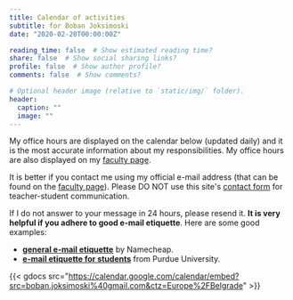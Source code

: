 ```yaml
---
title: Calendar of activities
subtitle: for Boban Joksimoski
date: "2020-02-20T00:00:00Z"

reading_time: false  # Show estimated reading time?
share: false  # Show social sharing links?
profile: false  # Show author profile?
comments: false  # Show comments?

# Optional header image (relative to `static/img/` folder).
header:
  caption: ""
  image: ""
---
```


My office hours are displayed on the calendar below (updated daily) and it is the most accurate information about my responsibilities. My office hours are also displayed on my [faculty page](https://finki.ukim.mk/mk/staff/boban-joksimoski). 

It is better if you contact me using my official e-mail address (that can be found on the [faculty page](https://finki.ukim.mk/mk/staff/boban-joksimoski)). Please DO NOT use this site's [contact form](https://joksim.github.io#contact) for teacher-student communication.

If I do not answer to your message in 24 hours, please resend it. **It is very helpful if you adhere to good e-mail etiquette**. Here are some good examples:
- [**general e-mail etiquette**](https://www.namecheap.com/hosting/email-etiquette/) by Namecheap.
- [**e-mail etiquette for students**](https://onedrive.live.com/embed?cid=9E1D26621EA2350E&resid=9E1D26621EA2350E%21646&authkey=ALkAghABOdZ-b8M&em=2&wdAr=1.3333333333333333) from Purdue University.

{{< gdocs src="https://calendar.google.com/calendar/embed?src=boban.joksimoski%40gmail.com&ctz=Europe%2FBelgrade" >}}

